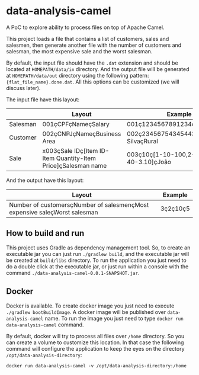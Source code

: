 # data-analysis-camel

A PoC to explore ability to process files on top of Apache Camel.

This project loads a file that contains a list of customers, sales and salesmen, then generate another file with the number of customers and salesman, the most expensive sale and the worst salesman.

By default, the input file should have the `.dat` extension and should be located at `HOMEPATH/data/in` directory. And the output file will be generated at `HOMEPATH/data/out` directory using the following pattern: `{flat_file_name}.done.dat`. All this options can be customized (we will discuss later).

The input file have this layout:

|          | Layout                                                        | Example                                    |
|----------|---------------------------------------------------------------|--------------------------------------------|
| Salesman | 001çCPFçNameçSalary                                           | 001ç1234567891234çJoãoç50000               |
| Customer | 002çCNPJçNameçBusiness Area                                   | 002ç2345675434544345çJose SilvaçRural      |
| Sale     | x003çSale IDç[Item ID-Item Quantity-Item Price]çSalesman name | 003ç10ç[1-10-100,2-30-2.50,3-40-3.10]çJoão |

And the output have this layout:

| Layout                                                                    | Example  |
|---------------------------------------------------------------------------|----------|
| Number of customersçNumber of salesmençMost expensive saleçWorst salesman | 3ç2ç10ç5 |


## How to build and run

This project uses Gradle as dependency management tool. So, to create an executable jar you can just run `./gradlew build`, and the executable jar will be created at `build/libs` directory. To run the application you just need to do a double click at the executable jar, or just run within a console with the command `./data-analysis-camel-0.0.1-SNAPSHOT.jar`.

## Docker

Docker is available. To create docker image you just need to execute `./gradlew bootBuildImage`. A docker image will be published over `data-analysis-camel` name. To run the image you just need to type `docker run data-analysis-camel` command.

By default, docker will try to process all files over `/home` directory. So you can create a volume to customize this location. In that case the following command will configure the application to keep the eyes on the directory `/opt/data-analysis-directory`:

```
docker run data-analysis-camel -v /opt/data-analysis-directory:/home 
```

